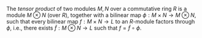 The *tensor product* of two modules $M, N$ over a commutative ring $R$ is a module $M \otimes N$ (over $R$), together with a bilinear map $\phi: M \times N \to M \otimes N$, such that every bilinear map $f: M \times N \to L$ to an $R$-module factors through $\phi$, i.e., there exists $\tilde{f}: M \otimes N \to L$ such that $f = \tilde{f} \circ \phi$.
